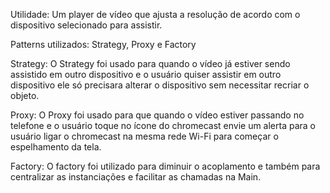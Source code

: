 Utilidade:
Um player de vídeo que ajusta a resolução de acordo com o dispositivo selecionado para assistir.

Patterns utilizados:
Strategy, Proxy e Factory

Strategy:
O Strategy foi usado para quando o vídeo já estiver sendo assistido em outro dispositivo e o usuário quiser assistir em outro dispositivo ele só precisara alterar o dispositivo sem necessitar recriar o objeto.

Proxy:
O Proxy foi usado para que quando o vídeo estiver passando no telefone e o usuário toque no ícone do chromecast envie um alerta para o usuário ligar o chromecast na mesma rede Wi-Fi para começar o espelhamento da tela.

Factory:
O factory foi utilizado para diminuir o acoplamento e também para centralizar as instanciações e facilitar as chamadas na Main.
